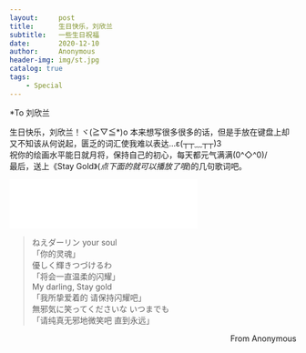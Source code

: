 ```yaml
---
layout:     post
title:      生日快乐，刘欣兰
subtitle:   一些生日祝福
date:       2020-12-10
author:     Anonymous
header-img: img/st.jpg
catalog: true
tags:
    - Special
---
```


*To 刘欣兰

生日快乐，刘欣兰！ヾ(≧▽≦*)o
本来想写很多很多的话，但是手放在键盘上却又不知该从何说起，匮乏的词汇使我难以表达...ε(┬┬﹏┬┬)3<br>
祝你的绘画水平能日就月将，保持自己的初心，每天都元气满满\(0^◇^0)/<br>
最后，送上《Stay Gold》(*点下面的就可以播放了哦*)的几句歌词吧。<br>
<iframe frameborder="no" border="0" marginwidth="0" marginheight="0" width=330 height=86 src="//music.163.com/outchain/player?type=2&id=29785409&auto=0&height=66"></iframe>

> ねえダーリン your soul <br>
>「你的灵魂」<br>
> 優しく輝きつづけるわ <br>
>「将会一直温柔的闪耀」 <br>
> My darling, Stay gold <br>
> 「我所挚爱着的 请保持闪耀吧」 <br>
> 無邪気に笑ってくださいな いつまでも <br>
> 「请纯真无邪地微笑吧 直到永远」 <br>

<p align="right"> From Anonymous </p>
